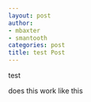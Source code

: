 ```yaml
---
layout: post
author:
- mbaxter
- smantooth
categories: post
title: test Post
---
```


test

does this work like this

